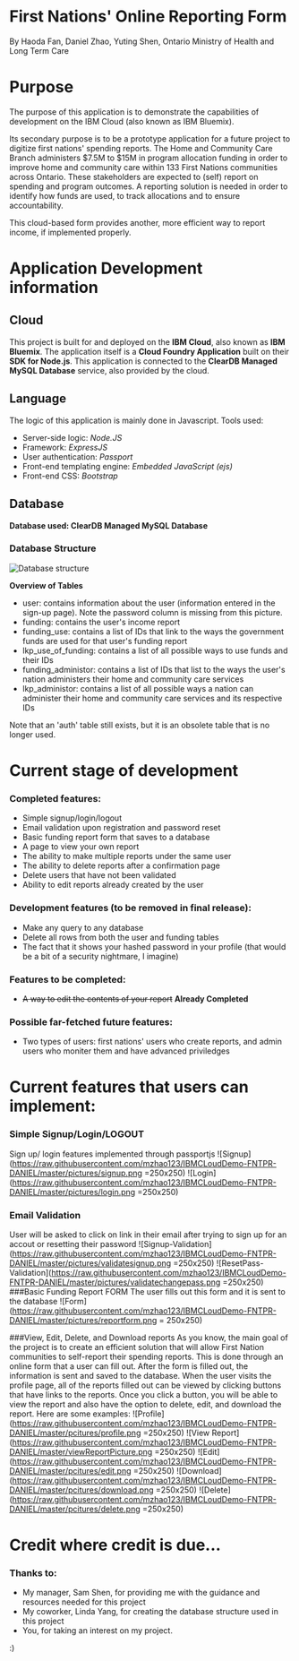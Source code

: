 # First Nations' Online Reporting Form
By Haoda Fan, Daniel Zhao, Yuting Shen, Ontario Ministry of Health and Long Term Care

# Purpose
The purpose of this application is to demonstrate the capabilities of development on the IBM Cloud (also known as IBM Bluemix).


Its secondary purpose is to be a prototype application for a future project to digitize first nations' spending reports. The Home and Community Care Branch administers $7.5M to $15M in program allocation funding in order to improve home and community care within 133 First Nations communities across Ontario. These stakeholders are expected to (self) report on spending and program outcomes.  A reporting solution is needed in order to identify how funds are used, to track allocations and to ensure accountability.


This cloud-based form provides another, more efficient way to report income, if implemented properly.


# Application Development information
## Cloud
This project is built for and deployed on the **IBM Cloud**, also known as **IBM Bluemix**. The application itself is a **Cloud Foundry Application** built on their **SDK for Node.js**. This application is connected to the **ClearDB Managed MySQL Database** service, also provided by the cloud.   

## Language
The logic of this application is mainly done in Javascript. Tools used:
- Server-side logic: *Node.JS*
- Framework: *ExpressJS*
- User authentication: *Passport*
- Front-end templating engine: *Embedded JavaScript (ejs)*
- Front-end CSS: *Bootstrap*

## Database
**Database used: ClearDB Managed MySQL Database**
### Database Structure
![Database structure](https://raw.githubusercontent.com/haodafan/IBMCloudDemo-FNTPR/master/diagram2.png "Database Structure")


**Overview of Tables**
- user: contains information about the user (information entered in the sign-up page). Note the password column is missing from this picture.
- funding: contains the user's income report
- funding_use: contains a list of IDs that link to the ways the government funds are used for that user's funding report
- lkp_use_of_funding: contains a list of all possible ways to use funds and their IDs
- funding_administor: contains a list of IDs that list to the ways the user's nation administers their home and community care services
- lkp_administor: contains a list of all possible ways a nation can administer their home and community care services and its respective IDs


Note that an 'auth' table still exists, but it is an obsolete table that is no longer used.


# Current stage of development
### Completed features:
- Simple signup/login/logout
- Email validation upon registration and password reset
- Basic funding report form that saves to a database
- A page to view your own report
- The ability to make multiple reports under the same user
- The ability to delete reports after a confirmation page
- Delete users that have not been validated
- Ability to edit reports already created by the user
### Development features (to be removed in final release):
- Make any query to any database
- Delete all rows from both the user and funding tables
- The fact that it shows your hashed password in your profile (that would be a bit of a security nightmare, I imagine)

### Features to be completed:
- ~~A way to edit the contents of your report~~ **Already Completed**

### Possible far-fetched future features:
- Two types of users: first nations' users who create reports, and admin users who moniter them and have advanced priviledges

# Current features that users can implement:
### Simple Signup/Login/LOGOUT
Sign up/ login features implemented through passportjs
![Signup](https://raw.githubusercontent.com/mzhao123/IBMCLoudDemo-FNTPR-DANIEL/master/pictures/signup.png =250x250)
![Login](https://raw.githubusercontent.com/mzhao123/IBMCLoudDemo-FNTPR-DANIEL/master/pictures/login.png =250x250)

### Email Validation
User will be asked to click on link in their email after trying to sign up for an accout or resetting their password
![Signup-Validation](https://raw.githubusercontent.com/mzhao123/IBMCLoudDemo-FNTPR-DANIEL/master/pictures/validatesignup.png =250x250)
![ResetPass-Validation](https://raw.githubusercontent.com/mzhao123/IBMCLoudDemo-FNTPR-DANIEL/master/pictures/validatechangepass.png =250x250)
###Basic Funding Report FORM
The user fills out this form and it is sent to the database
![Form](https://raw.githubusercontent.com/mzhao123/IBMCLoudDemo-FNTPR-DANIEL/master/pictures/reportform.png = 250x250)

###View, Edit, Delete, and Download reports
As you know, the main goal of the project is to create an efficient solution that will allow First Nation communities to self-report their spending reports. This is done through an online form that a user can fill out. After the form is filled out, the information is sent and saved to the database. When the user visits the profile page, all of the reports filled out can be viewed by clicking buttons that have links to the reports. Once you click a button, you will be able to view the report and also have the option to delete, edit, and download the report. Here are some examples:
![Profile](https://raw.githubusercontent.com/mzhao123/IBMCLoudDemo-FNTPR-DANIEL/master/pcitures/profile.png  =250x250)
![View Report](https://raw.githubusercontent.com/mzhao123/IBMCLoudDemo-FNTPR-DANIEL/master/viewReportPicture.png  =250x250)
![Edit](https://raw.githubusercontent.com/mzhao123/IBMCLoudDemo-FNTPR-DANIEL/master/pcitures/edit.png  =250x250)
![Download](https://raw.githubusercontent.com/mzhao123/IBMCLoudDemo-FNTPR-DANIEL/master/pcitures/download.png  =250x250)
![Delete](https://raw.githubusercontent.com/mzhao123/IBMCLoudDemo-FNTPR-DANIEL/master/pcitures/delete.png  =250x250)

# Credit where credit is due...
### Thanks to:
- My manager, Sam Shen, for providing me with the guidance and resources needed for this project
- My coworker, Linda Yang, for creating the database structure used in this project
- You, for taking an interest on my project.

:)
